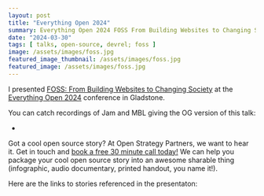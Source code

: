 ```yaml
---
layout: post
title: "Everything Open 2024"
summary: Everything Open 2024 FOSS From Building Websites to Changing Society
date: "2024-03-30"
tags: [ talks, open-source, devrel; foss ]
image: /assets/images/foss.jpg
featured_image_thumbnail: /assets/images/foss.jpg
featured_image: /assets/images/foss.jpg
---
```


I presented [FOSS: From Building Websites to Changing Society](https://2024.everythingopen.au/schedule/presentation/51/)
 at the [Everything Open 2024](https://2024.everythingopen.au/) conference in Gladstone.  

You can catch recordings of Jam and MBL giving the OG version of this talk:

-

Got a cool open source story? At Open Strategy Partners, we want to hear it. Get in touch and [book a free 30 minute call today!](https://openstrategypartners.com/contact/) We can help you package your cool open source story into an awesome sharable thing (infographic, audio documentary, printed handout, you name it!).

Here are the links to stories referenced in the presentaton:

<!-- blank line 
<figure class="video_container">
  <iframe src="https://www.youtube.com/embed/PVrHO0YaK9g" frameborder="0" allowfullscreen="true"> </iframe>
</figure>
blank line -->
